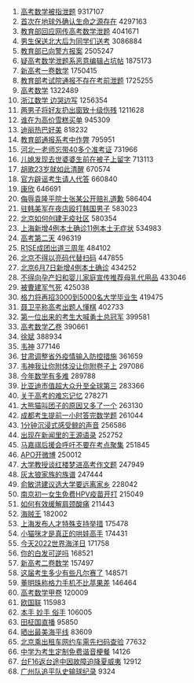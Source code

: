 1. [高考数学被指泄题](https://s.weibo.com//weibo?q=%23%E9%AB%98%E8%80%83%E6%95%B0%E5%AD%A6%E8%A2%AB%E6%8C%87%E6%B3%84%E9%A2%98%23&Refer=top) 9317107
2. [首次在地球外确认生命之源存在](https://s.weibo.com//weibo?q=%23%E9%A6%96%E6%AC%A1%E5%9C%A8%E5%9C%B0%E7%90%83%E5%A4%96%E7%A1%AE%E8%AE%A4%E7%94%9F%E5%91%BD%E4%B9%8B%E6%BA%90%E5%AD%98%E5%9C%A8%23&Refer=top) 4297163
3. [教育部回应网传高考数学泄题](https://s.weibo.com//weibo?q=%23%E6%95%99%E8%82%B2%E9%83%A8%E5%9B%9E%E5%BA%94%E7%BD%91%E4%BC%A0%E9%AB%98%E8%80%83%E6%95%B0%E5%AD%A6%E6%B3%84%E9%A2%98%23&Refer=top) 4041671
4. [男生保送北大后为同学们送考](https://s.weibo.com//weibo?q=%23%E7%94%B7%E7%94%9F%E4%BF%9D%E9%80%81%E5%8C%97%E5%A4%A7%E5%90%8E%E4%B8%BA%E5%90%8C%E5%AD%A6%E4%BB%AC%E9%80%81%E8%80%83%23&Refer=top) 3086884
5. [教育部已向警方报案](https://s.weibo.com//weibo?q=%23%E6%95%99%E8%82%B2%E9%83%A8%E5%B7%B2%E5%90%91%E8%AD%A6%E6%96%B9%E6%8A%A5%E6%A1%88%23&Refer=top) 2505247
6. [疑高考数学泄题系恶意编辑占坑帖](https://s.weibo.com//weibo?q=%23%E7%96%91%E9%AB%98%E8%80%83%E6%95%B0%E5%AD%A6%E6%B3%84%E9%A2%98%E7%B3%BB%E6%81%B6%E6%84%8F%E7%BC%96%E8%BE%91%E5%8D%A0%E5%9D%91%E5%B8%96%23&Refer=top) 1875173
7. [新高考一卷数学](https://s.weibo.com//weibo?q=%23%E6%96%B0%E9%AB%98%E8%80%83%E4%B8%80%E5%8D%B7%E6%95%B0%E5%AD%A6%23&Refer=top) 1750415
8. [教育部考试院通报不存在考前泄题](https://s.weibo.com//weibo?q=%23%E6%95%99%E8%82%B2%E9%83%A8%E8%80%83%E8%AF%95%E9%99%A2%E9%80%9A%E6%8A%A5%E4%B8%8D%E5%AD%98%E5%9C%A8%E8%80%83%E5%89%8D%E6%B3%84%E9%A2%98%23&Refer=top) 1725255
9. [高考数学](https://s.weibo.com//weibo?q=%23%E9%AB%98%E8%80%83%E6%95%B0%E5%AD%A6%23&Refer=top) 1322489
10. [浙江数学 边哭边写](https://s.weibo.com//weibo?q=%E6%B5%99%E6%B1%9F%E6%95%B0%E5%AD%A6%20%E8%BE%B9%E5%93%AD%E8%BE%B9%E5%86%99&Refer=top) 1256354
11. [两男子将好友扔出窗致十级伤残](https://s.weibo.com//weibo?q=%23%E4%B8%A4%E7%94%B7%E5%AD%90%E5%B0%86%E5%A5%BD%E5%8F%8B%E6%89%94%E5%87%BA%E7%AA%97%E8%87%B4%E5%8D%81%E7%BA%A7%E4%BC%A4%E6%AE%8B%23&Refer=top) 1211628
12. [谁在为高价雪糕买单](https://s.weibo.com//weibo?q=%23%E8%B0%81%E5%9C%A8%E4%B8%BA%E9%AB%98%E4%BB%B7%E9%9B%AA%E7%B3%95%E4%B9%B0%E5%8D%95%23&Refer=top) 945309
13. [迪丽热巴好美](https://s.weibo.com//weibo?q=%23%E8%BF%AA%E4%B8%BD%E7%83%AD%E5%B7%B4%E5%A5%BD%E7%BE%8E%23&Refer=top) 818232
14. [教育部通报系考中作弊](https://s.weibo.com//weibo?q=%23%E6%95%99%E8%82%B2%E9%83%A8%E9%80%9A%E6%8A%A5%E7%B3%BB%E8%80%83%E4%B8%AD%E4%BD%9C%E5%BC%8A%23&Refer=top) 795951
15. [河北一老师忘带40多个准考证](https://s.weibo.com//weibo?q=%23%E6%B2%B3%E5%8C%97%E4%B8%80%E8%80%81%E5%B8%88%E5%BF%98%E5%B8%A640%E5%A4%9A%E4%B8%AA%E5%87%86%E8%80%83%E8%AF%81%23&Refer=top) 731966
16. [儿媳发现去世婆婆生前在被子上留字](https://s.weibo.com//weibo?q=%23%E5%84%BF%E5%AA%B3%E5%8F%91%E7%8E%B0%E5%8E%BB%E4%B8%96%E5%A9%86%E5%A9%86%E7%94%9F%E5%89%8D%E5%9C%A8%E8%A2%AB%E5%AD%90%E4%B8%8A%E7%95%99%E5%AD%97%23&Refer=top) 713113
17. [胡歌23岁就如此清醒](https://s.weibo.com//weibo?q=%23%E8%83%A1%E6%AD%8C23%E5%B2%81%E5%B0%B1%E5%A6%82%E6%AD%A4%E6%B8%85%E9%86%92%23&Refer=top) 670574
18. [官方辟谣考生请人代答](https://s.weibo.com//weibo?q=%23%E5%AE%98%E6%96%B9%E8%BE%9F%E8%B0%A3%E8%80%83%E7%94%9F%E8%AF%B7%E4%BA%BA%E4%BB%A3%E7%AD%94%23&Refer=top) 660840
19. [康欣](https://s.weibo.com//weibo?q=%E5%BA%B7%E6%AC%A3&Refer=top) 646691
20. [侮辱袁隆平院士张某公开赔礼道歉](https://s.weibo.com//weibo?q=%23%E4%BE%AE%E8%BE%B1%E8%A2%81%E9%9A%86%E5%B9%B3%E9%99%A2%E5%A3%AB%E5%BC%A0%E6%9F%90%E5%85%AC%E5%BC%80%E8%B5%94%E7%A4%BC%E9%81%93%E6%AD%89%23&Refer=top) 586404
21. [驻韩美军在夜店殴打韩国男子](https://s.weibo.com//weibo?q=%23%E9%A9%BB%E9%9F%A9%E7%BE%8E%E5%86%9B%E5%9C%A8%E5%A4%9C%E5%BA%97%E6%AE%B4%E6%89%93%E9%9F%A9%E5%9B%BD%E7%94%B7%E5%AD%90%23&Refer=top) 583023
22. [北京如何创建无疫社区](https://s.weibo.com//weibo?q=%23%E5%8C%97%E4%BA%AC%E5%A6%82%E4%BD%95%E5%88%9B%E5%BB%BA%E6%97%A0%E7%96%AB%E7%A4%BE%E5%8C%BA%23&Refer=top) 580354
23. [上海新增4例本土确诊11例本土无症状](https://s.weibo.com//weibo?q=%23%E4%B8%8A%E6%B5%B7%E6%96%B0%E5%A2%9E4%E4%BE%8B%E6%9C%AC%E5%9C%9F%E7%A1%AE%E8%AF%8A11%E4%BE%8B%E6%9C%AC%E5%9C%9F%E6%97%A0%E7%97%87%E7%8A%B6%23&Refer=top) 534983
24. [高考第二天](https://s.weibo.com//weibo?q=%23%E9%AB%98%E8%80%83%E7%AC%AC%E4%BA%8C%E5%A4%A9%23&Refer=top) 496319
25. [R1SE成团出道三周年](https://s.weibo.com//weibo?q=%23R1SE%E6%88%90%E5%9B%A2%E5%87%BA%E9%81%93%E4%B8%89%E5%91%A8%E5%B9%B4%23&Refer=top) 484102
26. [北京不得以亮码代替扫码](https://s.weibo.com//weibo?q=%23%E5%8C%97%E4%BA%AC%E4%B8%8D%E5%BE%97%E4%BB%A5%E4%BA%AE%E7%A0%81%E4%BB%A3%E6%9B%BF%E6%89%AB%E7%A0%81%23&Refer=top) 447855
27. [北京6月7日新增4例本土确诊](https://s.weibo.com//weibo?q=%23%E5%8C%97%E4%BA%AC6%E6%9C%887%E6%97%A5%E6%96%B0%E5%A2%9E4%E4%BE%8B%E6%9C%AC%E5%9C%9F%E7%A1%AE%E8%AF%8A%23&Refer=top) 434252
28. [不得向孕产妇和婴儿家庭宣传推荐母乳代用品](https://s.weibo.com//weibo?q=%23%E4%B8%8D%E5%BE%97%E5%90%91%E5%AD%95%E4%BA%A7%E5%A6%87%E5%92%8C%E5%A9%B4%E5%84%BF%E5%AE%B6%E5%BA%AD%E5%AE%A3%E4%BC%A0%E6%8E%A8%E8%8D%90%E6%AF%8D%E4%B9%B3%E4%BB%A3%E7%94%A8%E5%93%81%23&Refer=top) 433046
29. [被曹建军气死](https://s.weibo.com//weibo?q=%E8%A2%AB%E6%9B%B9%E5%BB%BA%E5%86%9B%E6%B0%94%E6%AD%BB&Refer=top) 425038
30. [格力将再招3000到5000名大学毕业生](https://s.weibo.com//weibo?q=%23%E6%A0%BC%E5%8A%9B%E5%B0%86%E5%86%8D%E6%8B%9B3000%E5%88%B05000%E5%90%8D%E5%A4%A7%E5%AD%A6%E6%AF%95%E4%B8%9A%E7%94%9F%23&Refer=top) 419475
31. [聂卫平称高考出题人懂棋](https://s.weibo.com//weibo?q=%23%E8%81%82%E5%8D%AB%E5%B9%B3%E7%A7%B0%E9%AB%98%E8%80%83%E5%87%BA%E9%A2%98%E4%BA%BA%E6%87%82%E6%A3%8B%23&Refer=top) 402733
32. [第一位出来的考生大喊勇士总冠军](https://s.weibo.com//weibo?q=%23%E7%AC%AC%E4%B8%80%E4%BD%8D%E5%87%BA%E6%9D%A5%E7%9A%84%E8%80%83%E7%94%9F%E5%A4%A7%E5%96%8A%E5%8B%87%E5%A3%AB%E6%80%BB%E5%86%A0%E5%86%9B%23&Refer=top) 399581
33. [高考数学乙卷](https://s.weibo.com//weibo?q=%23%E9%AB%98%E8%80%83%E6%95%B0%E5%AD%A6%E4%B9%99%E5%8D%B7%23&Refer=top) 390661
34. [徐斌](https://s.weibo.com//weibo?q=%E5%BE%90%E6%96%8C&Refer=top) 388934
35. [韦神](https://s.weibo.com//weibo?q=%E9%9F%A6%E7%A5%9E&Refer=top) 377146
36. [甘肃调整省外疫情输入防控措施](https://s.weibo.com//weibo?q=%23%E7%94%98%E8%82%83%E8%B0%83%E6%95%B4%E7%9C%81%E5%A4%96%E7%96%AB%E6%83%85%E8%BE%93%E5%85%A5%E9%98%B2%E6%8E%A7%E6%8E%AA%E6%96%BD%23&Refer=top) 361659
37. [韦神我让你附体没让你附卷子上](https://s.weibo.com//weibo?q=%23%E9%9F%A6%E7%A5%9E%E6%88%91%E8%AE%A9%E4%BD%A0%E9%99%84%E4%BD%93%E6%B2%A1%E8%AE%A9%E4%BD%A0%E9%99%84%E5%8D%B7%E5%AD%90%E4%B8%8A%23&Refer=top) 297086
38. [今年数学有多难](https://s.weibo.com//weibo?q=%23%E4%BB%8A%E5%B9%B4%E6%95%B0%E5%AD%A6%E6%9C%89%E5%A4%9A%E9%9A%BE%23&Refer=top) 289788
39. [比亚迪市值超大众升至全球第三](https://s.weibo.com//weibo?q=%23%E6%AF%94%E4%BA%9A%E8%BF%AA%E5%B8%82%E5%80%BC%E8%B6%85%E5%A4%A7%E4%BC%97%E5%8D%87%E8%87%B3%E5%85%A8%E7%90%83%E7%AC%AC%E4%B8%89%23&Refer=top) 283366
40. [关于高考的难忘记忆](https://s.weibo.com//weibo?q=%23%E5%85%B3%E4%BA%8E%E9%AB%98%E8%80%83%E7%9A%84%E9%9A%BE%E5%BF%98%E8%AE%B0%E5%BF%86%23&Refer=top) 278271
41. [大熊猫叫团子的原因又多了一个](https://s.weibo.com//weibo?q=%23%E5%A4%A7%E7%86%8A%E7%8C%AB%E5%8F%AB%E5%9B%A2%E5%AD%90%E7%9A%84%E5%8E%9F%E5%9B%A0%E5%8F%88%E5%A4%9A%E4%BA%86%E4%B8%80%E4%B8%AA%23&Refer=top) 263130
42. [成都考生提前一小时答完数学题](https://s.weibo.com//weibo?q=%23%E6%88%90%E9%83%BD%E8%80%83%E7%94%9F%E6%8F%90%E5%89%8D%E4%B8%80%E5%B0%8F%E6%97%B6%E7%AD%94%E5%AE%8C%E6%95%B0%E5%AD%A6%E9%A2%98%23&Refer=top) 261044
43. [1分钟沉浸式感受鲸的声音](https://s.weibo.com//weibo?q=%231%E5%88%86%E9%92%9F%E6%B2%89%E6%B5%B8%E5%BC%8F%E6%84%9F%E5%8F%97%E9%B2%B8%E7%9A%84%E5%A3%B0%E9%9F%B3%23&Refer=top) 256586
44. [出现在新闻里的王源语录](https://s.weibo.com//weibo?q=%23%E5%87%BA%E7%8E%B0%E5%9C%A8%E6%96%B0%E9%97%BB%E9%87%8C%E7%9A%84%E7%8E%8B%E6%BA%90%E8%AF%AD%E5%BD%95%23&Refer=top) 252752
45. [马嘉祺后援会呼吁不要在考点聚集](https://s.weibo.com//weibo?q=%23%E9%A9%AC%E5%98%89%E7%A5%BA%E5%90%8E%E6%8F%B4%E4%BC%9A%E5%91%BC%E5%90%81%E4%B8%8D%E8%A6%81%E5%9C%A8%E8%80%83%E7%82%B9%E8%81%9A%E9%9B%86%23&Refer=top) 251845
46. [APO开微博](https://s.weibo.com//weibo?q=APO%E5%BC%80%E5%BE%AE%E5%8D%9A&Refer=top) 250012
47. [大学教授谈红楼梦进高考作文题](https://s.weibo.com//weibo?q=%23%E5%A4%A7%E5%AD%A6%E6%95%99%E6%8E%88%E8%B0%88%E7%BA%A2%E6%A5%BC%E6%A2%A6%E8%BF%9B%E9%AB%98%E8%80%83%E4%BD%9C%E6%96%87%E9%A2%98%23&Refer=top) 247949
48. [灰太狼家族的族谱](https://s.weibo.com//weibo?q=%23%E7%81%B0%E5%A4%AA%E7%8B%BC%E5%AE%B6%E6%97%8F%E7%9A%84%E6%97%8F%E8%B0%B1%23&Refer=top) 247444
49. [俞敏洪建议选大学要远离家乡](https://s.weibo.com//weibo?q=%23%E4%BF%9E%E6%95%8F%E6%B4%AA%E5%BB%BA%E8%AE%AE%E9%80%89%E5%A4%A7%E5%AD%A6%E8%A6%81%E8%BF%9C%E7%A6%BB%E5%AE%B6%E4%B9%A1%23&Refer=top) 228042
50. [南京初一女生免费HPV疫苗开打](https://s.weibo.com//weibo?q=%23%E5%8D%97%E4%BA%AC%E5%88%9D%E4%B8%80%E5%A5%B3%E7%94%9F%E5%85%8D%E8%B4%B9HPV%E7%96%AB%E8%8B%97%E5%BC%80%E6%89%93%23&Refer=top) 215049
51. [如何有效缓解肩颈酸痛](https://s.weibo.com//weibo?q=%23%E5%A6%82%E4%BD%95%E6%9C%89%E6%95%88%E7%BC%93%E8%A7%A3%E8%82%A9%E9%A2%88%E9%85%B8%E7%97%9B%23&Refer=top) 211443
52. [海贼王](https://s.weibo.com//weibo?q=%E6%B5%B7%E8%B4%BC%E7%8E%8B&Refer=top) 182002
53. [上海发布人才特殊支持举措](https://s.weibo.com//weibo?q=%23%E4%B8%8A%E6%B5%B7%E5%8F%91%E5%B8%83%E4%BA%BA%E6%89%8D%E7%89%B9%E6%AE%8A%E6%94%AF%E6%8C%81%E4%B8%BE%E6%8E%AA%23&Refer=top) 175478
54. [小猫咪才是真正的哄娃高手](https://s.weibo.com//weibo?q=%23%E5%B0%8F%E7%8C%AB%E5%92%AA%E6%89%8D%E6%98%AF%E7%9C%9F%E6%AD%A3%E7%9A%84%E5%93%84%E5%A8%83%E9%AB%98%E6%89%8B%23&Refer=top) 174431
55. [今天2022世界海洋日](https://s.weibo.com//weibo?q=%23%E4%BB%8A%E5%A4%A92022%E4%B8%96%E7%95%8C%E6%B5%B7%E6%B4%8B%E6%97%A5%23&Refer=top) 171758
56. [你的白发可逆吗](https://s.weibo.com//weibo?q=%23%E4%BD%A0%E7%9A%84%E7%99%BD%E5%8F%91%E5%8F%AF%E9%80%86%E5%90%97%23&Refer=top) 168521
57. [新高考二卷数学](https://s.weibo.com//weibo?q=%23%E6%96%B0%E9%AB%98%E8%80%83%E4%BA%8C%E5%8D%B7%E6%95%B0%E5%AD%A6%23&Refer=top) 157497
58. [这届考生多少有些凡尔赛了](https://s.weibo.com//weibo?q=%23%E8%BF%99%E5%B1%8A%E8%80%83%E7%94%9F%E5%A4%9A%E5%B0%91%E6%9C%89%E4%BA%9B%E5%87%A1%E5%B0%94%E8%B5%9B%E4%BA%86%23&Refer=top) 148571
59. [董明珠称格力手机不比苹果差](https://s.weibo.com//weibo?q=%23%E8%91%A3%E6%98%8E%E7%8F%A0%E7%A7%B0%E6%A0%BC%E5%8A%9B%E6%89%8B%E6%9C%BA%E4%B8%8D%E6%AF%94%E8%8B%B9%E6%9E%9C%E5%B7%AE%23&Refer=top) 146464
60. [高考数学甲卷](https://s.weibo.com//weibo?q=%23%E9%AB%98%E8%80%83%E6%95%B0%E5%AD%A6%E7%94%B2%E5%8D%B7%23&Refer=top) 120009
61. [欧国联](https://s.weibo.com//weibo?q=%23%E6%AC%A7%E5%9B%BD%E8%81%94%23&Refer=top) 115983
62. [本手 妙手 俗手](https://s.weibo.com//weibo?q=%E6%9C%AC%E6%89%8B%20%E5%A6%99%E6%89%8B%20%E4%BF%97%E6%89%8B&Refer=top) 106005
63. [田柾国直播](https://s.weibo.com//weibo?q=%23%E7%94%B0%E6%9F%BE%E5%9B%BD%E7%9B%B4%E6%92%AD%23&Refer=top) 95850
64. [晒出最美海平线](https://s.weibo.com//weibo?q=%23%E6%99%92%E5%87%BA%E6%9C%80%E7%BE%8E%E6%B5%B7%E5%B9%B3%E7%BA%BF%23&Refer=top) 83609
65. [北京乘出租车网约车需先扫码查验](https://s.weibo.com//weibo?q=%23%E5%8C%97%E4%BA%AC%E4%B9%98%E5%87%BA%E7%A7%9F%E8%BD%A6%E7%BD%91%E7%BA%A6%E8%BD%A6%E9%9C%80%E5%85%88%E6%89%AB%E7%A0%81%E6%9F%A5%E9%AA%8C%23&Refer=top) 77632
66. [中学为考生定制免费谐音梗餐](https://s.weibo.com//weibo?q=%23%E4%B8%AD%E5%AD%A6%E4%B8%BA%E8%80%83%E7%94%9F%E5%AE%9A%E5%88%B6%E5%85%8D%E8%B4%B9%E8%B0%90%E9%9F%B3%E6%A2%97%E9%A4%90%23&Refer=top) 14126
67. [台F16返台途中因故障迫降夏威夷](https://s.weibo.com//weibo?q=%23%E5%8F%B0F16%E8%BF%94%E5%8F%B0%E9%80%94%E4%B8%AD%E5%9B%A0%E6%95%85%E9%9A%9C%E8%BF%AB%E9%99%8D%E5%A4%8F%E5%A8%81%E5%A4%B7%23&Refer=top) 12912
68. [广州队追平队史输球纪录](https://s.weibo.com//weibo?q=%23%E5%B9%BF%E5%B7%9E%E9%98%9F%E8%BF%BD%E5%B9%B3%E9%98%9F%E5%8F%B2%E8%BE%93%E7%90%83%E7%BA%AA%E5%BD%95%23&Refer=top) 9324
